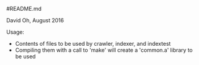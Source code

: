 #README.md

David Oh, August 2016

Usage:

 * Contents of files to be used by crawler, indexer, and indextest
 * Compiling them with a call to 'make' will create a 'common.a' library to be used